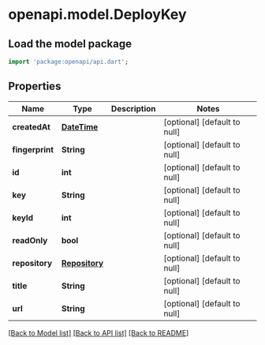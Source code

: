 # openapi.model.DeployKey

## Load the model package
```dart
import 'package:openapi/api.dart';
```

## Properties
Name | Type | Description | Notes
------------ | ------------- | ------------- | -------------
**createdAt** | [**DateTime**](DateTime.md) |  | [optional] [default to null]
**fingerprint** | **String** |  | [optional] [default to null]
**id** | **int** |  | [optional] [default to null]
**key** | **String** |  | [optional] [default to null]
**keyId** | **int** |  | [optional] [default to null]
**readOnly** | **bool** |  | [optional] [default to null]
**repository** | [**Repository**](Repository.md) |  | [optional] [default to null]
**title** | **String** |  | [optional] [default to null]
**url** | **String** |  | [optional] [default to null]

[[Back to Model list]](../README.md#documentation-for-models) [[Back to API list]](../README.md#documentation-for-api-endpoints) [[Back to README]](../README.md)


